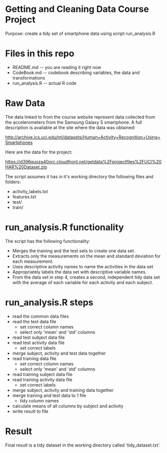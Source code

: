 # Getting and Cleaning Data Course Project

Purpose: create a tidy set of smartphone data using script run_analysis.R

# Files in this repo

- README.md -- you are reading it right now
- CodeBook.md -- codebook describing variables, the data and transformations
- run_analysis.R -- actual R code

# Raw Data

The data linked to from the course website represent data collected from the accelerometers from the Samsung Galaxy S smartphone. A full description is available at the site where the data was obtained:

http://archive.ics.uci.edu/ml/datasets/Human+Activity+Recognition+Using+Smartphones

Here are the data for the project:

https://d396qusza40orc.cloudfront.net/getdata%2Fprojectfiles%2FUCI%20HAR%20Dataset.zip

The script assumes it has in it's working directory the following files and folders:
- activity_labels.txt
- features.txt
- test/
- train/

# run_analysis.R functionality

The script has the following functionality:
- Merges the training and the test sets to create one data set.
- Extracts only the measurements on the mean and standard deviation for each measurement.
- Uses descriptive activity names to name the activities in the data set
- Appropriately labels the data set with descriptive variable names.
- From the data set in step 4, creates a second, independent tidy data set with the average of each variable for each activity and each subject.

# run_analysis.R steps
- read the common data files
- read the test data file
  - set correct column names
  - select only 'mean' and 'std' columns
- read test subject data file
- read test activity data file
  - set correct labels
- merge subject, activity and test data together
- read training data file
  - set correct column names
  - select only 'mean' and 'std' columns
- read training subject data file
- read training activity data file
  - set correct labels
- merge subject, activity and training data together
- merge training and test data to 1 file
  - tidy column names
- calculate means of all columns by subject and activity
- write result to file

# Result

Final result is a tidy dataset in the working directory called 'tidy_dataset.txt'.
